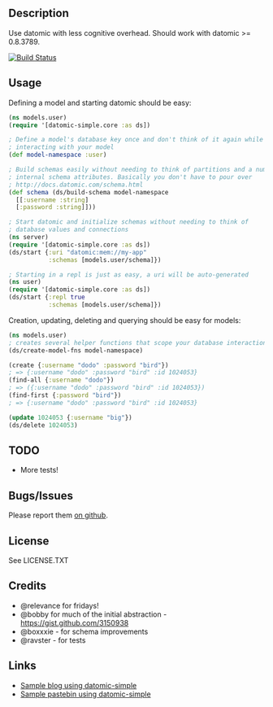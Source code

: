 ## Description

Use datomic with less cognitive overhead. Should work with datomic >= 0.8.3789.

[![Build Status](https://travis-ci.org/cldwalker/datomic-simple.png?branch=master)](https://travis-ci.org/cldwalker/datomic-simple)

## Usage

Defining a model and starting datomic should be easy:

```clojure
(ns models.user)
(require '[datomic-simple.core :as ds])

; Define a model's database key once and don't think of it again while
; interacting with your model
(def model-namespace :user)

; Build schemas easily without needing to think of partitions and a number of
; internal schema attributes. Basically you don't have to pour over
; http://docs.datomic.com/schema.html
(def schema (ds/build-schema model-namespace
  [[:username :string]
  [:password :string]]))

; Start datomic and initialize schemas without needing to think of
; database values and connections
(ns server)
(require '[datomic-simple.core :as ds])
(ds/start {:uri "datomic:mem://my-app"
           :schemas [models.user/schema]})

; Starting in a repl is just as easy, a uri will be auto-generated
(ns user)
(require '[datomic-simple.core :as ds])
(ds/start {:repl true
           :schemas [models.user/schema]})
```

Creation, updating, deleting and querying should be easy for models:

```clojure
(ns models.user)
; creates several helper functions that scope your database interaction to the model.
(ds/create-model-fns model-namespace)

(create {:username "dodo" :password "bird"})
; => {:username "dodo" :password "bird" :id 1024053}
(find-all {:username "dodo"})
; => ({:username "dodo" :password "bird" :id 1024053})
(find-first {:password "bird"})
; => {:username "dodo" :password "bird" :id 1024053}

(update 1024053 {:username "big"})
(ds/delete 1024053)
```

## TODO
* More tests!

## Bugs/Issues

Please report them [on github](http://github.com/cldwalker/datomic-simple/issues).

## License

See LICENSE.TXT

## Credits
* @relevance for fridays!
* @bobby for much of the initial abstraction - https://gist.github.com/3150938
* @boxxxie - for schema improvements
* @ravster - for tests

## Links
* [Sample blog using datomic-simple](https://github.com/cldwalker/datomic-noir-blog)
* [Sample pastebin using datomic-simple](https://github.com/cldwalker/datomic-refheap)
